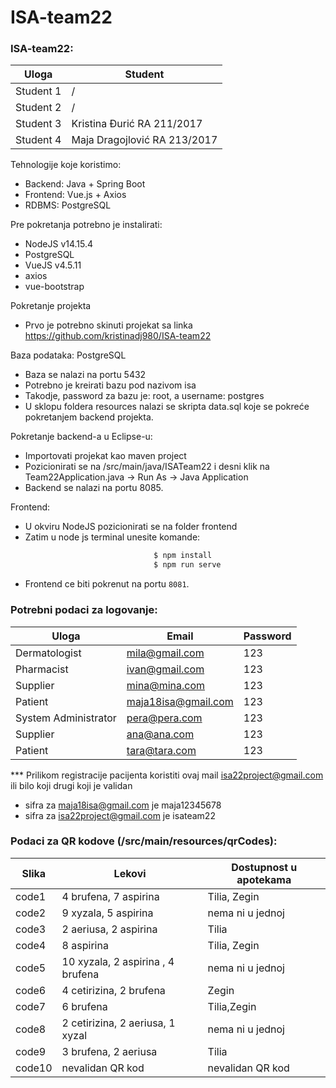# ISA-team22

### ISA-team22:
| Uloga  | Student |
| ------ | ------- |
| Student 1 | / | 
| Student 2 | / | 
| Student 3 | Kristina Đurić RA 211/2017|
| Student 4 | Maja Dragojlović RA 213/2017|

Tehnologije koje koristimo:<br />
  - Backend: Java + Spring Boot<br />
  - Frontend: Vue.js + Axios<br />
  - RDBMS: PostgreSQL<br />

Pre pokretanja potrebno je instalirati:<br />
  - NodeJS v14.15.4<br />
  - PostgreSQL<br />
  - VueJS v4.5.11<br />
  - axios<br />
  - vue-bootstrap<br />

Pokretanje projekta<br />
  - Prvo je potrebno skinuti projekat sa linka https://github.com/kristinadj980/ISA-team22<br />

Baza podataka: PostgreSQL
  - Baza se nalazi na portu 5432
  - Potrebno je kreirati bazu pod nazivom isa
  - Takodje, password za bazu je: root, a username: postgres
  - U sklopu foldera resources nalazi se skripta data.sql koje se pokreće pokretanjem backend projekta.
    
Pokretanje backend-a u Eclipse-u:
  - Importovati projekat kao maven project
  - Pozicionirati se na /src/main/java/ISATeam22 i desni klik na Team22Application.java -> Run As -> Java Application 
  - Backend se nalazi na portu 8085.

Frontend:
  - U okviru NodeJS pozicionirati se na folder frontend
  - Zatim u node js terminal unesite komande:
```sh
                                $ npm install
                                $ npm run serve
```

- Frontend ce biti pokrenut na portu `8081`. 

### Potrebni podaci za logovanje:
| Uloga  | Email  | Password |
| ------ | ------ | -------- |
| Dermatologist |mila@gmail.com| 123 |
| Pharmacist | ivan@gmail.com | 123 |
| Supplier | mina@mina.com| 123 |
| Patient | maja18isa@gmail.com| 123 |
| System Administrator | pera@pera.com| 123 |
| Supplier | ana@ana.com| 123 |
| Patient | tara@tara.com| 123 |

*** Prilikom registracije pacijenta koristiti ovaj mail isa22project@gmail.com ili bilo koji drugi koji je validan
- sifra za maja18isa@gmail.com je maja12345678
- sifra za isa22project@gmail.com je isateam22

### Podaci za QR kodove (/src/main/resources/qrCodes):
| Slika  | Lekovi | Dostupnost u apotekama |
| ------ | ------ | ---------------------- |
| code1 | 4 brufena, 7 aspirina | Tilia, Zegin |
| code2 | 9 xyzala, 5 aspirina | nema ni u jednoj|
| code3 | 2 aeriusa, 2 aspirina| Tilia |
| code4 | 8 aspirina | Tilia, Zegin |
| code5 | 10 xyzala, 2 aspirina , 4 brufena | nema ni u jednoj|
| code6 | 4 cetirizina, 2 brufena | Zegin |
| code7 | 6 brufena | Tilia,Zegin |
| code8 | 2 cetirizina, 2 aeriusa, 1 xyzal | nema ni u jednoj|
| code9 | 3 brufena, 2 aeriusa | Tilia |
| code10 | nevalidan QR kod | nevalidan QR kod|